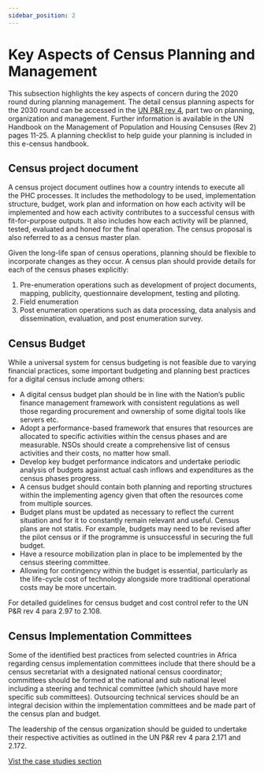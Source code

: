```yaml
---
sidebar_position: 2
---
```


# Key Aspects of Census Planning and Management

This subsection highlights the key aspects of concern during the 2020 round during planning management. The detail census planning aspects for the 2030 round can be accessed in the [UN P&R rev 4](1.%09UN%20Principles%20and%20Recommendations%20for%20population%20and%20housing%20Census.%20Revision%204.), part two on planning, organization and management. Further information is available in the UN Handbook on the Management of Population and Housing Censuses (Rev 2) pages 11-25. A planning checklist to help guide your planning is included in this e-census handbook.

## Census project document

A census project document outlines how a country intends to execute all the PHC processes. It includes the methodology to be used, implementation structure, budget, work plan and information on how each activity will be implemented and how each activity contributes to a successful census with fit-for-purpose outputs. It also includes how each activity will be planned, tested, evaluated and honed for the final operation. The census proposal is also referred to as a census master plan.

Given the long-life span of census operations, planning should be flexible to incorporate changes as they occur. A census plan should provide details for each of the census phases explicitly:

1.  Pre-enumeration operations such as development of project documents, mapping, publicity, questionnaire development, testing and piloting.
2.  Field enumeration
3.  Post enumeration operations such as data processing, data analysis and dissemination, evaluation, and post enumeration survey.

## Census Budget

While a universal system for census budgeting is not feasible due to varying financial practices, some important budgeting and planning best practices for a digital census include among others:

*   A digital census budget plan should be in line with the Nation’s public finance management framework with consistent regulations as well those regarding procurement and ownership of some digital tools like servers etc.
*   Adopt a performance-based framework that ensures that resources are allocated to specific activities within the census phases and are measurable. NSOs should create a comprehensive list of census activities and their costs, no matter how small.
*   Develop key budget performance indicators and undertake periodic analysis of budgets against actual cash inflows and expenditures as the census phases progress.
*   A census budget should contain both planning and reporting structures within the implementing agency given that often the resources come from multiple sources.
*   Budget plans must be updated as necessary to reflect the current situation and for it to constantly remain relevant and useful. Census plans are not statis. For example, budgets may need to be revised after the pilot census or if the programme is unsuccessful in securing the full budget.
*   Have a resource mobilization plan in place to be implemented by the census steering committee.
*   Allowing for contingency within the budget is essential, particularly as the life-cycle cost of technology alongside more traditional operational costs may be more uncertain.

For detailed guidelines for census budget and cost control refer to the UN P&R rev 4 para 2.97 to 2.108.

## Census Implementation Committees

Some of the identified best practices from selected countries in Africa regarding census implementation committees include that there should be a census secretariat with a designated national census coordinator; committees should be formed at the national and sub national level including a steering and technical committee (which should have more specific sub committees). Outsourcing technical services should be an integral decision within the implementation committees and be made part of the census plan and budget.

The leadership of the census organization should be guided to undertake their respective activities as outlined in the UN P&R rev 4 para 2.171 and 2.172.

[Vist the case studies section](/docs/case-studies/Chapter-01/ch01-pes-case-studies)